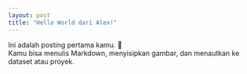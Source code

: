 ```yaml
---
layout: post
title: "Hello World dari Alex!"
---
```


Ini adalah posting pertama kamu. 🎉  
Kamu bisa menulis Markdown, menyisipkan gambar, dan menautkan ke dataset atau proyek.
